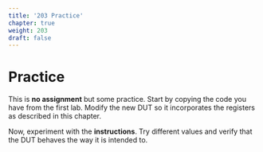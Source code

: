 ```yaml
---
title: '203 Practice'
chapter: true
weight: 203
draft: false
---
```


# Practice

This is **no assignment** but some practice. Start by copying the code you have from the first lab. Modify the new DUT so it incorporates the registers as described in this chapter. 

Now, experiment with the **instructions**. Try different values and verify that the DUT behaves the way it is intended to.
